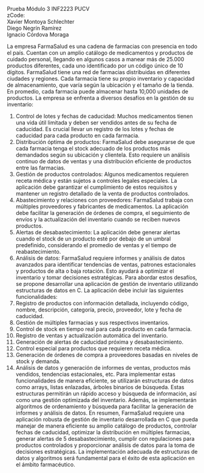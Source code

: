Prueba Módulo 3 INF2223 PUCV  
zCode:  
  Xavier Montoya Schlechter  
  Diego Negrín Ramírez  
  Ignacio Córdova Moraga  

La empresa FarmaSalud es una cadena de farmacias con presencia en todo el país. Cuentan con un amplio catálogo de medicamentos y productos de cuidado personal, llegando en algunos casos a manear más de 25.000 productos diferentes, cada uno identificado por un código único de 10 dígitos.
FarmaSalud tiene una red de farmacias distribuidas en diferentes ciudades y regiones. Cada farmacia tiene su propio inventario y capacidad de almacenamiento, que varía según la ubicación y el tamaño de la tienda. En promedio, cada farmacia puede almacenar hasta 10,000 unidades de productos.
La empresa se enfrenta a diversos desafíos en la gestión de su inventario:
1. Control de lotes y fechas de caducidad: Muchos medicamentos tienen una vida útil limitada y deben ser vendidos antes de su fecha de caducidad. Es crucial llevar un registro de los lotes y fechas de caducidad para cada producto en cada farmacia.
2. Distribución óptima de productos: FarmaSalud debe asegurarse de que cada farmacia tenga el stock adecuado de los productos más demandados según su ubicación y clientela. Esto requiere un análisis continuo de datos de ventas y una distribución eficiente de productos entre las farmacias.
3. Gestión de productos controlados: Algunos medicamentos requieren receta médica y están sujetos a controles legales especiales. La aplicación debe garantizar el cumplimiento de estos requisitos y mantener un registro detallado de la venta de productos controlados.
4. Abastecimiento y relaciones con proveedores: FarmaSalud trabaja con múltiples proveedores y fabricantes de medicamentos. La aplicación debe facilitar la generación de órdenes de compra, el seguimiento de envíos y la actualización del inventario cuando se reciben nuevos productos.
5. Alertas de desabastecimiento: La aplicación debe generar alertas cuando el stock de un producto esté por debajo de un umbral predefinido, considerando el promedio de ventas y el tiempo de reabastecimiento.
6. Análisis de datos: FarmaSalud requiere informes y análisis de datos avanzados para identificar tendencias de ventas, patrones estacionales y productos de alta o baja rotación. Esto ayudará a optimizar el inventario y tomar decisiones estratégicas.
Para abordar estos desafíos, se propone desarrollar una aplicación de gestión de inventario utilizando estructuras de datos en C. La aplicación debe incluir las siguientes funcionalidades:
1. Registro de productos con información detallada, incluyendo código, nombre, descripción, categoría, precio, proveedor, lote y fecha de caducidad.
2. Gestión de múltiples farmacias y sus respectivos inventarios.
3. Control de stock en tiempo real para cada producto en cada farmacia.
4. Registro de ventas y actualización automática del inventario.
5. Generación de alertas de caducidad próxima y desabastecimiento.
6. Control especial para productos que requieren receta médica.
7. Generación de órdenes de compra a proveedores basadas en niveles de stock y demanda.
8. Análisis de datos y generación de informes de ventas, productos más vendidos, tendencias estacionales, etc.
Para implementar estas funcionalidades de manera eficiente, se utilizarán estructuras de datos como arrays, listas enlazadas, árboles binarios de búsqueda. Estas estructuras permitirán un rápido acceso y búsqueda de información, así como una gestión optimizada del inventario. Además, se implementarán algoritmos de ordenamiento y búsqueda para facilitar la generación de informes y análisis de datos.
En resumen, FarmaSalud requiere una aplicación robusta de gestión de inventario desarrollada en C que pueda manejar de manera eficiente su amplio catálogo de productos, controlar fechas de caducidad, optimizar la distribución en múltiples farmacias, generar alertas de
5
desabastecimiento, cumplir con regulaciones para productos controlados y proporcionar análisis de datos para la toma de decisiones estratégicas. La implementación adecuada de estructuras de datos y algoritmos será fundamental para el éxito de esta aplicación en el ámbito farmacéutico.
